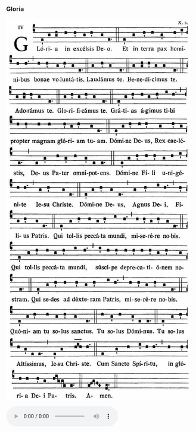 ### Gloria

![](images/mass-xv-gloria.jpg)

<audio src="https://www.ccwatershed.org/audio/djc_15_gloria_mp3/download/" controls="controls"></audio>
